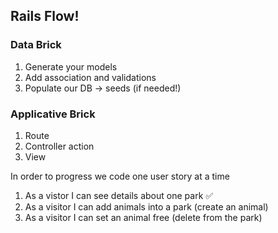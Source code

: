## Rails Flow!

### Data Brick
1. Generate your models
2. Add association and validations
3. Populate our DB -> seeds (if needed!)

### Applicative Brick
1. Route
2. Controller action
3. View

In order to progress we code one user story at a time
1. As a vistor I can see details about one park ✅
2. As a visitor I can add animals into a park (create an animal)
3. As a visitor I can set an animal free (delete from the park)
